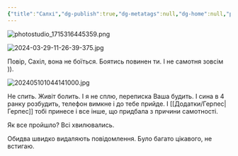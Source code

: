 ```yaml
---
{"title":"Салхі","dg-publish":true,"dg-metatags":null,"dg-home":null,"permalink":"/druzi-zhinki/sahil/","dgPassFrontmatter":true,"noteIcon":""}
---
```



![photostudio_1715316445359.png](/img/user/photostudio_1715316445359.png)


![2024-03-29-11-26-39-375.jpg](/img/user/2024-03-29-11-26-39-375.jpg)

Повір, Сахіл, вона не боїться. Боятись повинен ти. І не самотня зовсім )).


![202405101044141000.jpg](/img/user/202405101044141000.jpg)

Не спить. Живіт болить. І я не сплю, переписка Ваша будить. І сина в 4 ранку розбудить, телефон вимкне і до тебе прийде. І [[Додатки/Герпес\|Герпес]] тобі принесе і все інше, що придбала з причини самотності. 

Як все пройшло? Всі хвилювались.

Обидва швидко видаляють повідомлення. Було багато цікавого, не встигаю. 